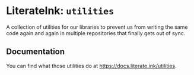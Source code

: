 # LiterateInk: `utilities`

A collection of utilities for our libraries to prevent us from writing the same code again and again in multiple repositories that finally gets out of sync.

## Documentation

You can find what those utilities do at <https://docs.literate.ink/utilities>.
